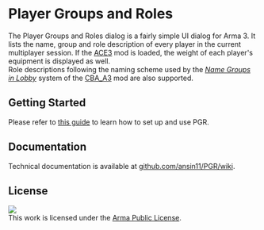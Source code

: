 # Player Groups and Roles
The Player Groups and Roles dialog is a fairly simple UI dialog for Arma 3. It lists the name, group and role description of every player in the current multiplayer session. If the [ACE3](https://github.com/acemod/ACE3) mod is loaded, the weight of each player's equipment is displayed as well.<br>
Role descriptions following the naming scheme used by the [*Name Groups in Lobby*](https://github.com/CBATeam/CBA_A3/wiki/Name-Groups-in-Lobby) system of the [CBA_A3](https://github.com/CBATeam/CBA_A3) mod are also supported.

## Getting Started
Please refer to [this guide](https://github.com/ansin11/PGR/wiki/Getting-Started) to learn how to set up and use PGR.

## Documentation
Technical documentation is available at [github.com/ansin11/PGR/wiki](https://github.com/ansin11/PGR/wiki).

## License
[<img src="https://data.bistudio.com/images/license/APL.png"/>][Arma Public License]<br>
This work is licensed under the [Arma Public License].

[Arma Public License]: https://www.bohemia.net/community/licenses/arma-public-license
